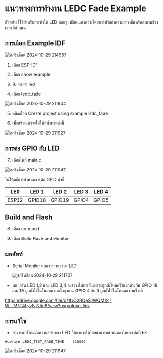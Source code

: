 # แนวทางการทำงาน LEDC Fade Example

ตัวอย่างนี้ใช้สำหรับการทำให้ LED ค่อยๆ เปลี่ยนแสงสว่างโดยการปรับค่าความสว่างขึ้นหรือลงตามช่วงเวลาที่กำหนด

## การเลือก Example IDF

![สกรีนช็อต 2024-10-29 214957](https://github.com/user-attachments/assets/31a851f3-17ed-4f9b-91cb-baf9f5fd0aa7)

1. เลือก ESP-IDF

2. เลือก show example

3. พิมพ์คำว่า led

4. เลือก ledc_fade

![สกรีนช็อต 2024-10-29 211804](https://github.com/user-attachments/assets/32a50e46-6185-44af-8a88-2fd5fd8fecd7)


5. คลิกเลือก Create project using example ledc_fade

6. เมื่อสร้างแล้วจะได้ไฟล์ทั้งหมดดังนี้

![สกรีนช็อต 2024-10-29 211927](https://github.com/user-attachments/assets/77e50b5a-2af0-4b55-993e-b35e035986e2)

## การต่อ GPIO กับ LED 

7. เลือกไฟล์ main.c

![สกรีนช็อต 2024-10-29 211947](https://github.com/user-attachments/assets/d13d5874-df14-4a58-9ab4-56cd282eaab2)

ในโค้ดมีการกำหนดการต่อ GPIO ดังนี้

|      LED           | LED 1 | LED 2 | LED 3 | LED 4 |
| --------------- | --------- | --------- | --------- | --------- |
|     ESP32       | GPIO18    | GPIO19    | GPIO4     | GPIO5     |

## Build and Flash

8. เลือก com port

9. เลือก Build Flash and Monitor

## ผลลัพท์

- Serial Moniter แสดง สถานะของ LED

  ![สกรีนช็อต 2024-10-29 211707](https://github.com/user-attachments/assets/1f30bc3e-1344-481e-8d92-6ad13d74597d)


- บนบอร์ด LED 1,2 และ LED 3,4 จะสว่างไม่เท่ากันเพราะถูกตั้งโหมดไว้แตกต่างกัน GPIO 18 และ 19 ถูกตั้งไว้ในโหมดความเร็วสูงและ GPIO 4 กับ 5 ถูกตั้งไว้ในโหมดความเร็วต่ำ

https://drive.google.com/file/d/1txO2RQeSJWQMXq-W__M3T4LyzFJNtie8/view?usp=drive_link


## การแก้ไข
- สามารถปรับระดับความสว่างของ LED ที่ต้องการได้โดยสามารถกำหนดลงในบรรทัดที่ 63
  
```
#define LEDC_TEST_FADE_TIME    (3000)
```

![สกรีนช็อต 2024-10-29 211947](https://github.com/user-attachments/assets/a4c7c528-e8af-4f8f-ba91-356b06e6d5e8)

